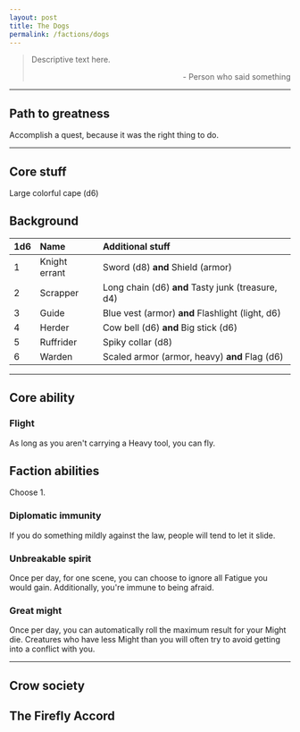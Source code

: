 ```yaml
---
layout: post
title: The Dogs
permalink: /factions/dogs
---
```


>Descriptive text here.
>
><p style="text-align: right">- Person who said something</p>

***

## Path to greatness
Accomplish a quest, because it was the right thing to do.

***

## Core stuff
Large colorful cape (d6)

## Background

| 1d6        | Name           | Additional stuff                               |
|:-----------|:---------------|:-----------------------------------------------|
| 1          | Knight errant  | Sword (d8) <b>and</b> Shield (armor)           |
| 2          | Scrapper       | Long chain (d6) <b>and</b> Tasty junk (treasure, d4) |
| 3          | Guide          | Blue vest (armor) <b>and</b> Flashlight (light, d6) |
| 4          | Herder         | Cow bell (d6) <b>and</b> Big stick (d6)        |
| 5          | Ruffrider      | Spiky collar (d8)                              |
| 6          | Warden         | Scaled armor (armor, heavy) <b>and</b> Flag (d6) |

***

## Core ability

### Flight
As long as you aren't carrying a Heavy tool, you can fly.

## Faction abilities
Choose 1.

### Diplomatic immunity
If you do something mildly against the law, people will tend to let it slide.

### Unbreakable spirit
Once per day, for one scene, you can choose to ignore all Fatigue you would gain. Additionally, you're immune to being afraid.

### Great might
Once per day, you can automatically roll the maximum result for your Might die. Creatures who have less Might than you will often try to avoid getting into a conflict with you.

***

## Crow society

## The Firefly Accord



